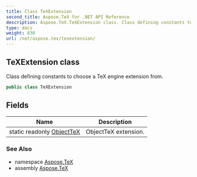 ```yaml
---
title: Class TeXExtension
second_title: Aspose.TeX for .NET API Reference
description: Aspose.TeX.TeXExtension class. Class defining constants to choose a TeX engine extension from
type: docs
weight: 830
url: /net/aspose.tex/texextension/
---
```

## TeXExtension class

Class defining constants to choose a TeX engine extension from.

```csharp
public class TeXExtension
```

## Fields

| Name | Description |
| --- | --- |
| static readonly [ObjectTeX](../../aspose.tex/texextension/objecttex/) | ObjectTeX extension. |

### See Also

* namespace [Aspose.TeX](../../aspose.tex/)
* assembly [Aspose.TeX](../../)


